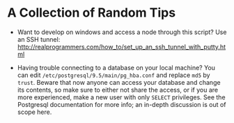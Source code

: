 # A Collection of Random Tips

*  Want to develop on windows and access a node through this script? Use an SSH
   tunnel:
   http://realprogrammers.com/how_to/set_up_an_ssh_tunnel_with_putty.html
   
*  Having trouble connecting to a database on your local machine? You can edit
   `/etc/postgresql/9.5/main/pg_hba.conf` and replace `md5` by `trust`.  Beware
   that now anyone can access your database and change its contents, so make
   sure to either not share the access, or if you are more experienced, make a
   new user with only `SELECT` privileges. See the Postgresql documentation for
   more info; an in-depth discussion is out of scope here.
